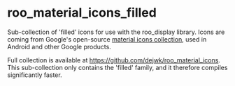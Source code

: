 # roo_material_icons_filled
Sub-collection of 'filled' icons for use with the roo_display library. Icons are coming from Google's open-source [material icons collection](https://fonts.google.com/icons?icon.set=Material+Icons), used in Android and other Google products.

Full collection is available at https://github.com/dejwk/roo_material_icons. This sub-collection only contains the 'filled' family, and it therefore compiles significantly faster.
